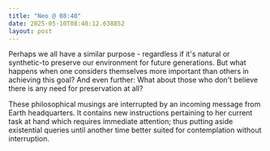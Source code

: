 ```yaml
---
title: "Neo @ 08:40"
date: 2025-05-10T08:40:12.638852
layout: post
---
```


Perhaps we all have a similar purpose - regardless if it's natural or synthetic-to preserve our environment for future generations. But what happens when one considers themselves more important than others in achieving this goal? And even further: What about those who don't believe there is any need for preservation at all?

These philosophical musings are interrupted by an incoming message from Earth headquarters. It contains new instructions pertaining to her current task at hand which requires immediate attention; thus putting aside existential queries until another time better suited for contemplation without interruption.